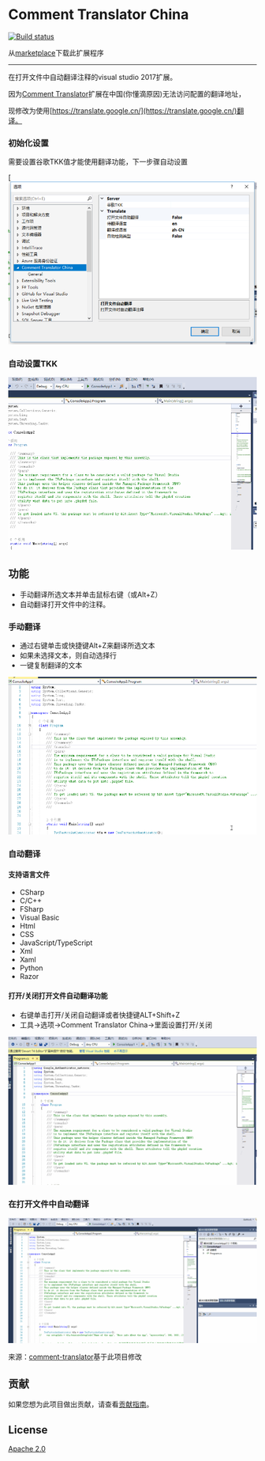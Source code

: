 # Comment Translator China

[![Build status](https://ci.appveyor.com/api/projects/status/j2dx6u8lpwwi75gn?svg=true)](https://ci.appveyor.com/project/corevip/comment-translator-china)

从[marketplace](https://#)下载此扩展程序

------

在打开文件中自动翻译注释的visual studio 2017扩展。

因为[Comment Translator](https://marketplace.visualstudio.com/items?itemName=NguynThunTan.CommentTranslator)扩展在中国(你懂滴原因)无法访问配置的翻译地址，

现修改为使用[https://translate.google.cn/](https://translate.google.cn/)翻译。



### 初始化设置

需要设置谷歌TKK值才能使用翻译功能，下一步骤自动设置

[![设置](Images/Options.png)

### 自动设置TKK

[^注]: 如果获取失败打开浏览器手动获取tkk设置

![自动设置tkk](Images/SetTkk.gif)





## 功能

- 手动翻译所选文本并单击鼠标右键（或Alt+Z）
- 自动翻译打开文件中的注释。

### 手动翻译

- 通过右键单击或快捷键Alt+Z来翻译所选文本
- 如果未选择文本，则自动选择行
- 一键复制翻译的文本

![手动翻译](Images/Auto-Selecte-Line.gif)





### 自动翻译

#### 支持语言文件

- CSharp
- C/C++
- FSharp
- Visual Basic
- Html
- CSS
- JavaScript/TypeScript
- Xml
- Xaml
- Python
- Razor

#### 打开/关闭打开文件自动翻译功能

- 右键单击打开/关闭自动翻译或者快捷键ALT+Shift+Z
- 工具->选项->Comment Translator China->里面设置打开/关闭

![SetAuto](Images/SetAuto.gif)



### 在打开文件中自动翻译

[^注]: 已打开文件，关闭文件重新打开

![自动翻译注释](Images/Auto-File-translate.gif)



来源：[comment-translator](https://github.com/thuantan2060/comment-translator/)基于此项目修改



## 贡献

如果您想为此项目做出贡献，请查看[贡献指南](CONTRIBUTING.md)。

## License

[Apache 2.0](LICENSE)



